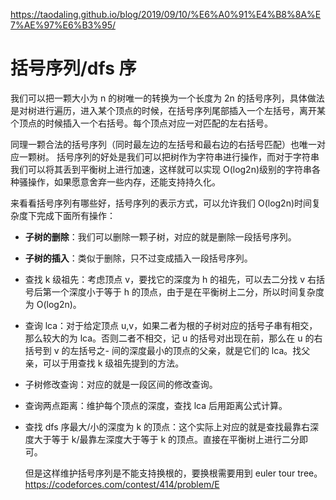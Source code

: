 https://taodaling.github.io/blog/2019/09/10/%E6%A0%91%E4%B8%8A%E7%AE%97%E6%B3%95/

# 括号序列/dfs 序

我们可以把一颗大小为 n 的树唯一的转换为一个长度为 2n 的括号序列，具体做法是对树进行遍历，进入某个顶点的时候，在括号序列尾部插入一个左括号，离开某个顶点的时候插入一个右括号。每个顶点对应一对匹配的左右括号。

同理一颗合法的括号序列（同时最左边的左括号和最右边的右括号匹配）也唯一对应一颗树。
括号序列的好处是我们可以把树作为字符串进行操作，而对于字符串我们可以将其丢到平衡树上进行加速，这样就可以实现 O(log2n)级别的字符串各种骚操作，如果愿意舍弃一些内存，还能支持持久化。

来看看括号序列有哪些好，括号序列的表示方式，可以允许我们 O(log2n)时间复杂度下完成下面所有操作：

- **子树的删除**：我们可以删除一颗子树，对应的就是删除一段括号序列。
- **子树的插入**：类似于删除，只不过变成插入一段括号序列。
- 查找 k 级祖先：考虑顶点 v，要找它的深度为 h 的祖先，可以去二分找 v 右括号后第一个深度小于等于 h 的顶点，由于是在平衡树上二分，所以时间复杂度为 O(log2n)。
- 查询 lca：对于给定顶点 u,v，如果二者为根的子树对应的括号子串有相交，那么较大的为 lca。否则二者不相交，记 u 的括号对出现在前，那么在 u 的右括号到 v 的左括号之- 间的深度最小的顶点的父亲，就是它们的 lca。找父亲，可以于用查找 k 级祖先提到的方法。
- 子树修改查询：对应的就是一段区间的修改查询。
- 查询两点距离：维护每个顶点的深度，查找 lca 后用距离公式计算。
- 查找 dfs 序最大/小的深度为 k 的顶点：这个实际上对应的就是查找最靠右深度大于等于 k/最靠左深度大于等于 k 的顶点。直接在平衡树上进行二分即可。

  但是这样维护括号序列是不能支持换根的，要换根需要用到 euler tour tree。
  https://codeforces.com/contest/414/problem/E

